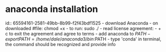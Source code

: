 # anaconda installation
id:: 65594161-2581-49bb-8b99-f2f43bdf1525
	- download Anaconda
		- on downloaded #file: chmod +x <name of file>
		- to run: sudo ./<name of file>
	- read license agreement:
		- <shift> + c to exit the agreement and agree to terms
	- add anaconda to $PATH
		- export PATH=/home/dale/anaconda3/bin:$PATH
	- type 'conda' in terminal, the command should be recognized and provide info
